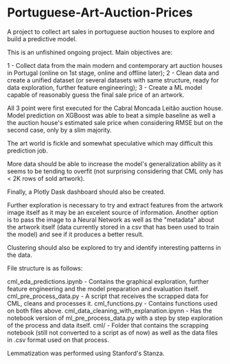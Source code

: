 # Portuguese-Art-Auction-Prices

A project to collect art sales in portuguese auction houses to explore and build a predictive model.

This is an unfishined ongoing project. Main objectives are:

1 - Collect data from the main modern and contemporary art auction houses in Portugal (online on 1st stage, online and offline later); 2 - Clean data and create a unified dataset (or several datasets with same structure, ready for data exploration, further feature engineering); 3 - Create a ML model capable of reasonably guess the final sale price of an artwork.

All 3 point were first executed for the Cabral Moncada Leitão auction house. Model prediction on XGBoost was able to beat a simple baseline as well a the auction house's estimated sale price when considering RMSE but on the second case, only by a slim majority.

The art world is fickle and somewhat speculative which may difficult this prediction job.

More data should be able to increase the model's generalization ability as it seems to be tending to overfit (not surprising considering that CML only has < 2K rows of sold artwork).

Finally, a Plotly Dask dashboard should also be created.

Further exploration is necessary to try and extract features from the artwork image itself as it may be an excelent source of information. Another option is to pass the image to a Neural Network as well as the "metadata" about the artwork itself (data currently stored in a csv that has been used to train the model) and see if it produces a better result.

Clustering should also be explored to try and identify interesting patterns in the data.

File structure is as follows:

cml_eda_predictions.ipynb - Contains the graphical exploration, further feature engineering and the model preparation and evaluation itself.
cml_pre_process_data.py - A script that receives the scrapped data for CML, cleans and processes it.
cml_functions.py - Contains functions used on both files above.
cml_data_cleaning_with_explanation.ipynn - Has the notebook version of ml_pre_process_data.py with a step by step exploration of the process and data itself.
cml/ - Folder that contains the scrapping notebook (still not converted to a script as of now) as well as the data files in .csv format used on that process.

Lemmatization was performed using Stanford's Stanza.
